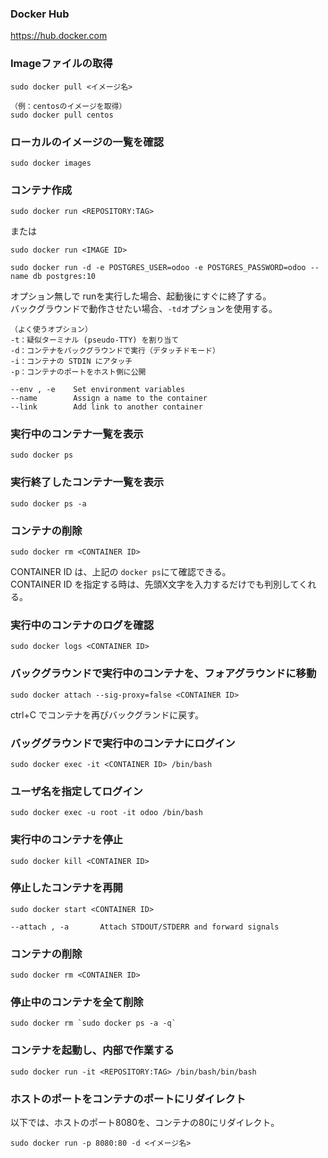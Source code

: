 ### Docker Hub
https://hub.docker.com

### Imageファイルの取得
```
sudo docker pull <イメージ名>

（例：centosのイメージを取得）
sudo docker pull centos
```

### ローカルのイメージの一覧を確認
```
sudo docker images
```

### コンテナ作成
```
sudo docker run <REPOSITORY:TAG>
```
または
```
sudo docker run <IMAGE ID>

sudo docker run -d -e POSTGRES_USER=odoo -e POSTGRES_PASSWORD=odoo --name db postgres:10
```
オプション無しで runを実行した場合、起動後にすぐに終了する。  
バックグラウンドで動作させたい場合、```-td```オプションを使用する。  
```
（よく使うオプション）
-t：疑似ターミナル (pseudo-TTY) を割り当て
-d：コンテナをバックグラウンドで実行（デタッチドモード）
-i：コンテナの STDIN にアタッチ
-p：コンテナのポートをホスト側に公開

--env , -e    Set environment variables
--name		  Assign a name to the container
--link		  Add link to another container
```

### 実行中のコンテナ一覧を表示
```
sudo docker ps
```

### 実行終了したコンテナ一覧を表示
```
sudo docker ps -a
```

### コンテナの削除
```
sudo docker rm <CONTAINER ID>
```
CONTAINER ID は、上記の ```docker ps```にて確認できる。  
CONTAINER ID を指定する時は、先頭X文字を入力するだけでも判別してくれる。

### 実行中のコンテナのログを確認
```
sudo docker logs <CONTAINER ID>
```
### バックグラウンドで実行中のコンテナを、フォアグラウンドに移動
```
sudo docker attach --sig-proxy=false <CONTAINER ID>
```
ctrl+C でコンテナを再びバックグランドに戻す。

### バッググラウンドで実行中のコンテナにログイン
```
sudo docker exec -it <CONTAINER ID> /bin/bash
```

### ユーザ名を指定してログイン
```
sudo docker exec -u root -it odoo /bin/bash
```

### 実行中のコンテナを停止
```
sudo docker kill <CONTAINER ID>
```

### 停止したコンテナを再開
```
sudo docker start <CONTAINER ID>

--attach , -a		Attach STDOUT/STDERR and forward signals
```

### コンテナの削除
```
sudo docker rm <CONTAINER ID>
```

### 停止中のコンテナを全て削除
```
sudo docker rm `sudo docker ps -a -q`
```

### コンテナを起動し、内部で作業する
```
sudo docker run -it <REPOSITORY:TAG> /bin/bash/bin/bash
```
	
### ホストのポートをコンテナのポートにリダイレクト
以下では、ホストのポート8080を、コンテナの80にリダイレクト。
```
sudo docker run -p 8080:80 -d <イメージ名>
```

